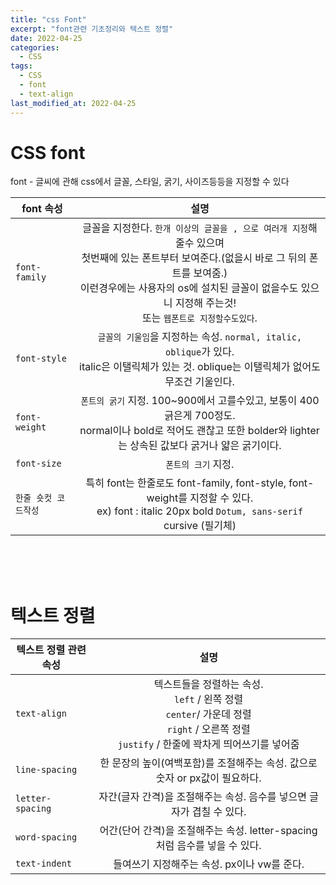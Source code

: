 ```yaml
---
title: "css Font"
excerpt: "font관련 기초정리와 텍스트 정렬"
date: 2022-04-25
categories:
  - CSS
tags:
  - CSS
  - font
  - text-align
last_modified_at: 2022-04-25
---
```


# CSS font

font - 글씨에 관해 css에서 글꼴, 스타일, 굵기, 사이즈등등을 지정할 수 있다

| font 속성            |                                                                                                                               설명                                                                                                                                |
| -------------------- | :---------------------------------------------------------------------------------------------------------------------------------------------------------------------------------------------------------------------------------------------------------------: |
| `font-family`        | 글꼴을 지정한다. `한개 이상의 글꼴을 , 으로 여러개 지정`해줄수 있으며 <br> 첫번째에 있는 폰트부터 보여준다.(없을시 바로 그 뒤의 폰트를 보여줌.) <br> 이런경우에는 사용자의 os에 설치된 글꼴이 없을수도 있으니 지정해 주는것! <br> 또는 `웹폰트로 지정할수도있다`. |
| `font-style`         |                                                         `글꼴의 기울임`을 지정하는 속성. `normal, italic, oblique`가 있다.<br> italic은 이탤릭체가 있는 것. oblique는 이탤릭체가 없어도 무조건 기울인다.                                                          |
| `font-weight`        |                                              `폰트의 굵기` 지정. 100~900에서 고를수있고, 보통이 400 긁은게 700정도. <br>normal이나 bold로 적어도 괜찮고 또한 bolder와 lighter는 상속된 값보다 굵거나 얇은 굵기이다.                                               |
| `font-size`          |                                                                                                                        `폰트의 크기` 지정.                                                                                                                        |
| `한줄 숏컷 코드작성` |                                                         특히 font는 한줄로도 font-family, font-style, font-weight를 지정할 수 있다. <Br> ex) font : italic 20px bold `Dotum, sans-serif` cursive (필기체)                                                         |

<Br>

<Br>

<Br>

# 텍스트 정렬

| 텍스트 정렬 관련 속성 |                                                                           설명                                                                           |
| --------------------- | :------------------------------------------------------------------------------------------------------------------------------------------------------: |
| `text-align`          | 텍스트들을 정렬하는 속성. <br> `left` / 왼쪽 정렬 <br> `center`/ 가운데 정렬 <br> `right` / 오른쪽 정렬 <br> `justify` / 한줄에 꽉차게 띄어쓰기를 넣어줌 |
| `line-spacing`        |                                       한 문장의 높이(여백포함)를 조절해주는 속성. 값으로 숫자 or px값이 필요하다.                                        |
| `letter-spacing`      |                                          자간(글자 간격)을 조절해주는 속성. 음수를 넣으면 글자가 겹칠 수 있다.                                           |
| `word-spacing`        |                                        어간(단어 간격)을 조절해주는 속성. letter-spacing처럼 음수를 넣을 수 있다.                                        |
| `text-indent`         |                                                       들여쓰기 지정해주는 속성. px이나 vw를 준다.                                                        |
